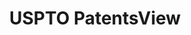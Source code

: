---
bigquery: https://console.cloud.google.com/bigquery?p=patents-public-data&d=patentsview&page=dataset
citation: Attribution should be given to PatentsView for use, distribution, or derivative
  works.
code: https://github.com/CSSIP-AIR/PatentsView-Code-Snippets/
contributors: USPTO
cost: None
description: 'PatentsView includes US patent data including raw data (summaries, applications,
  pregrant applications), disambugations of inventors and assignees, and inventor
  gender estimates.  Also foreign priority data, # of figures and sheets, and government
  interest statements.'
documentation: https://patentsview.org/query/builder-faqs
last_edit: 04/11/2022, 05:36:35
location: https://patentsview.org/
maintained_by: USPTO
record_creation_timestamp: 12/2/2020 17:20:46
schema_fields:
- title
- num_claims
- lawyer_id
- disamb_inventor_id_20170808
- disamb_assignee_id_20181127
- status
- section_id
- male
- city
- disamb_inventor_id_20170307
- citation_id
- ipc_version_indicator
- section
- state
- disamb_assignee_id_20191231
- action_date
- level_three
- attribution_status
- type
- country_transformed
- disamb_inventor_id_20200630
- state_fips
- symbol_position
- field_title
- fname
- designation
- organization_id
- term_disclaimer
- doctype
- contract_award_number
- subgroup_id
- classification_value
- disamb_inventor_id_20181127
- subclass
- inventor_id
- term_grant
- mainclass_id
- subclass_id
- assignee_id
- publication_number
- county
- num_sheets
- disamb_assignee_id_20200929
- disamb_inventor_id_20171226
- application_id
- sequence
- _371_date
- disamb_inventor_id_20200929
- classification_data_source
- disamb_assignee_id_20200331
- latlong
- gi_statement
- disamb_inventor_id_20191231
- f102_date
- name_first
- rawassignee_id
- level_one
- exemplary
- main_group
- withdrawn
- relkind
- series_code
- category
- disamb_inventor_id_20180528
- disamb_inventor_id_20171003
- lname
- sector_title
- doc_type
- subgroup
- _102_date
- lapse_of_patent
- field_id
- group
- disamb_inventor_id_20190820
- disamb_assignee_id_20200630
- rawinventor_id
- number
- abstract
- uuid
- f371_date
- disamb_assignee_id_20191008
- classification_level
- num_figures
- classification_status
- reldocno
- text
- num
- date
- length
- male_flag
- disamb_inventor_id_20191008
- ipc_class
- term_extension
- group_id
- patent_id
- disamb_inventor_id_20201229
- variety
- level_two
- subsection_id
- category_id
- latitude
- subcategory_id
- name
- applicant_type
- kind
- deceased
- country
- latin_name
- filename
- name_last
- disamb_inventor_id_20200331
- rule_47
- county_fips
- location_id
- disclaimer_date
- organization
- longitude
- disamb_assignee_id_20190820
- rel_id
- disamb_assignee_id_20190312
- disamb_inventor_id_20190312
- role
- dependent
- id
- rawlocation_id
shortname: patentsview
tags:
- disambiguation
- United States
- gender
terms_of_use: Creative Commons Attribution 4.0 International License.
timeframe: 1963-1999
title: USPTO PatentsView
uuid: cf1780b1-e265-4e49-8d1d-83b9cfe0fd9a
---
